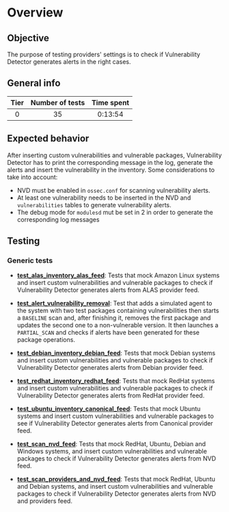 # Overview

## Objective

The purpose of testing providers' settings is to check if Vulnerability Detector generates alerts in the right cases.

## General info

|Tier | Number of tests | Time spent |
|:--:|:--:|:--:|
| 0 | 35 | 0:13:54 |

## Expected behavior

After inserting custom vulnerabilities and vulnerable packages, Vulnerability Detector has to print the corresponding message in the log, generate the alerts and insert the vulnerability in the inventory. Some
considerations to take into account:

- NVD must be enabled in `ossec.conf` for scanning vulnerability alerts.
- At least one vulnerability needs to be inserted in the NVD and `vulnerabilities` tables to generate vulnerability alerts.
- The debug mode for `modulesd` mut be set in 2 in order to generate the corresponding log messages
## Testing

### Generic tests

- **[test_alas_inventory_alas_feed](test_alas_inventory_alas_feed.md#test-alas-inventory-alas-feed)**:
Tests that mock Amazon Linux systems and insert custom vulnerabilities and vulnerable packages to check if Vulnerability
Detector generates alerts from ALAS provider feed.

- **[test_alert_vulnerability_removal](test_alert_vulnerability_removal.md#test-alert-vulnerability-removal)**:
Test that adds a simulated agent to the system with two test packages containing vulnerabilities then starts
a `BASELINE` scan and, after finishing it, removes the first package and updates the second one to a non-vulnerable
version. It then launches a `PARTIAL_SCAN` and checks if alerts have been generated for these package operations.

- **[test_debian_inventory_debian_feed](test_debian_inventory_debian_feed.md#test-debian-inventory-debian-feed)**:
Tests that mock Debian systems and insert custom vulnerabilities and vulnerable packages to check if Vulnerability
Detector generates alerts from Debian provider feed.

- **[test_redhat_inventory_redhat_feed](test_redhat_inventory_redhat_feed.md#test-red-hat-inventory-red-hat-feed)**:
Tests that mock RedHat systems and insert custom vulnerabilities and vulnerable packages to check if Vulnerability
Detector generates alerts from RedHat provider feed.

- **[test_ubuntu_inventory_canonical_feed](test_ubuntu_inventory_canonical_feed.md#test-ubuntu-inventory-canonical-feed)**:
Tests that mock Ubuntu systems and insert custom vulnerabilities and vulnerable packages to see if Vulnerability Detector
generates alerts from Canonical provider feed.

- **[test_scan_nvd_feed](test_scan_nvd_feed.md#test-scan-nvd-feed)**: Tests that mock RedHat,
Ubuntu, Debian and Windows systems, and insert custom vulnerabilities and vulnerable packages to check if Vulnerability
Detector generates alerts from NVD feed.

- **[test_scan_providers_and_nvd_feed](test_scan_providers_and_nvd_feed.md#test-scan-providers-and-nvd-feed)**:
Tests that mock RedHat, Ubuntu and Debian systems, and insert custom vulnerabilities and vulnerable packages to check
if Vulnerability Detector generates alerts from NVD and providers feed.
